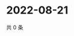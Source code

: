# 2022-08-21

共 0 条

<!-- BEGIN WEIBO -->
<!-- 最后更新时间 Sun Aug 21 2022 02:19:04 GMT+0800 (China Standard Time) -->

<!-- END WEIBO -->
